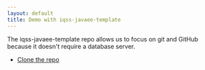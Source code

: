 ```yaml
---
layout: default
title: Demo with iqss-javaee-template
---
```

The iqss-javaee-template repo allows us to focus on git and GitHub because it doesn't require a database server.

- [Clone the repo](clone)
